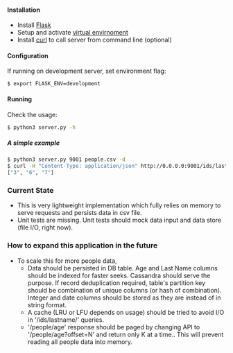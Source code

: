 #### Installation
- Install [Flask](https://github.com/pallets/flask#installing)
- Setup and activate [virtual envirnoment](https://packaging.python.org/guides/installing-using-pip-and-virtualenv/#installing-virtualenv)
- Install [curl](https://curl.haxx.se/download.html) to call server from command line (optional)

#### Configuration
If running on development server, set environment flag:
```
$ export FLASK_ENV=development
````

#### Running
Check the usage:
```sh
$ python3 server.py -h
```

##### A simple example
```sh
$ python3 server.py 9001 people.csv -d
$ curl -H "Content-Type: application/json" http://0.0.0.0:9001/ids/lastname/Robiner
["3", "6", "7"]
```

### Current State
  - This is very lightweight implementation which fully relies on memory to serve requests and persists data in csv file.
  - Unit tests are missing. Unit tests should mock data input and data store (file I/O, right now).

### How to expand this application in the future
  - To scale this for more people data, 
    - Data should be persisted in DB table. Age and Last Name columns should be indexed for faster seeks. Cassandra should serve the purpose. If record deduplication required, table's partition key should be combination of unique columns (or hash of combination). Integer and date columns should be stored as they are instead of in string format. 
    - A cache (LRU or LFU depends on usage) should be tried to avoid I/O in '/ids/lastname/' queries.
    - '/people/age' response should be paged by changing API to '/people/age?offset=N' and return only K at a time.. This will prevent reading all people data into memory.
